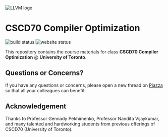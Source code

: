 ![LLVM logo](http://llvm.org/docs/_static/logo.png)

# CSCD70 Compiler Optimization
![build status](https://github.com/UofT-EcoSystem/CSCD70/workflows/build/badge.svg) ![website status](https://github.com/UofT-EcoSystem/CSCD70/workflows/website/badge.svg)

This repository contains the course materials for class
**CSCD70 Compiler Optimization** @ **University of Toronto**.

## Questions or Concerns?

If you have any questions or concerns, please open a new thread on [Piazza](https://piazza.com/utoronto.ca/winter2021/cscd70/home)
so that all your colleagues can benefit.

## Acknowledgement

Thanks to Professor Gennady Pekhimenko, Professor Nandita Vijaykumar,
and many talented and hardworking students from previous offerings of CSCD70
(University of Toronto).
